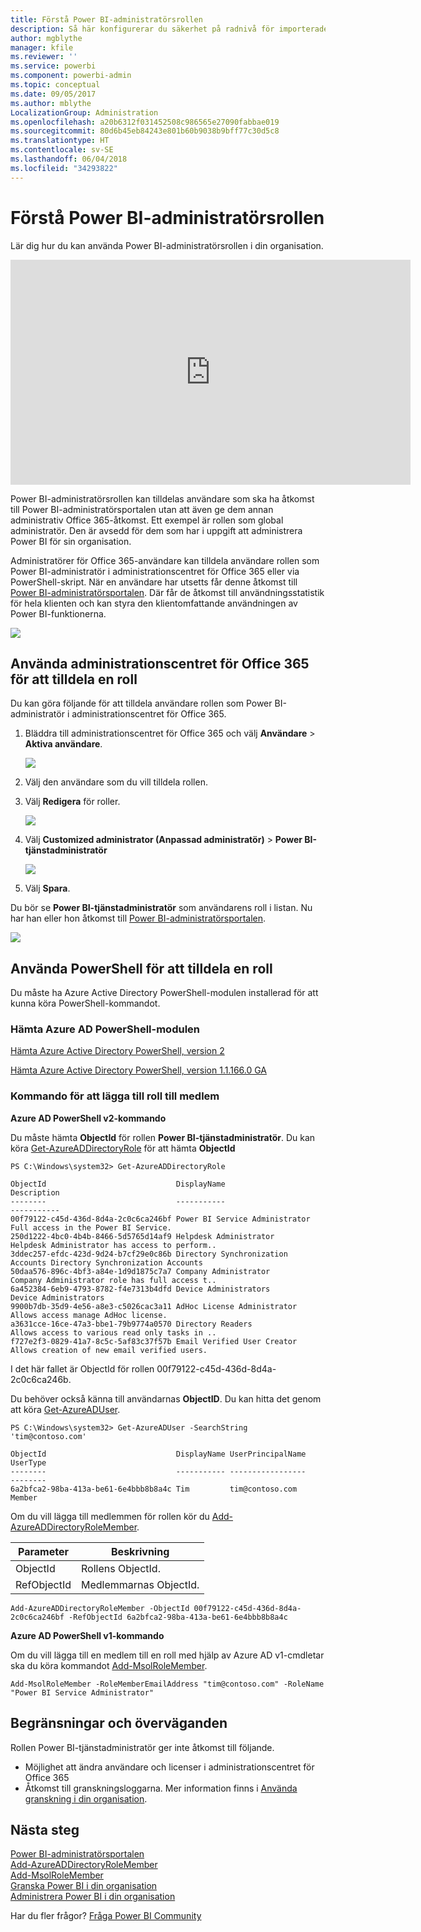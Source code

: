 ```yaml
---
title: Förstå Power BI-administratörsrollen
description: Så här konfigurerar du säkerhet på radnivå för importerade datauppsättningar och DirectQuery i Power BI-tjänsten.
author: mgblythe
manager: kfile
ms.reviewer: ''
ms.service: powerbi
ms.component: powerbi-admin
ms.topic: conceptual
ms.date: 09/05/2017
ms.author: mblythe
LocalizationGroup: Administration
ms.openlocfilehash: a20b6312f031452508c986565e27090fabbae019
ms.sourcegitcommit: 80d6b45eb84243e801b60b9038b9bff77c30d5c8
ms.translationtype: HT
ms.contentlocale: sv-SE
ms.lasthandoff: 06/04/2018
ms.locfileid: "34293822"
---
```

# <a name="understanding-the-power-bi-admin-role"></a>Förstå Power BI-administratörsrollen
Lär dig hur du kan använda Power BI-administratörsrollen i din organisation.

<iframe width="640" height="360" src="https://www.youtube.com/embed/PQRbdJgEm3k?showinfo=0" frameborder="0" allowfullscreen></iframe>

Power BI-administratörsrollen kan tilldelas användare som ska ha åtkomst till Power BI-administratörsportalen utan att även ge dem annan administrativ Office 365-åtkomst. Ett exempel är rollen som global administratör. Den är avsedd för dem som har i uppgift att administrera Power BI för sin organisation.

Administratörer för Office 365-användare kan tilldela användare rollen som Power BI-administratör i administrationscentret för Office 365 eller via PowerShell-skript. När en användare har utsetts får denne åtkomst till [Power BI-administratörsportalen](service-admin-portal.md). Där får de åtkomst till användningsstatistik för hela klienten och kan styra den klientomfattande användningen av Power BI-funktionerna.

![](media/service-admin-role/powerbi-admin-portal.png)

## <a name="using-the-office-365-admin-center-to-assign-a-role"></a>Använda administrationscentret för Office 365 för att tilldela en roll
Du kan göra följande för att tilldela användare rollen som Power BI-administratör i administrationscentret för Office 365.

1. Bläddra till administrationscentret för Office 365 och välj **Användare** > **Aktiva användare**.
   
    ![](media/service-admin-role/powerbi-admin-users.png)
2. Välj den användare som du vill tilldela rollen.
3. Välj **Redigera** för roller.
   
    ![](media/service-admin-role/powerbi-admin-edit-roles.png)
4. Välj **Customized administrator (Anpassad administratör)** > **Power BI-tjänstadministratör**
   
    ![](media/service-admin-role/powerbi-admin-role.png)
5. Välj **Spara**.

Du bör se **Power BI-tjänstadministratör** som användarens roll i listan. Nu har han eller hon åtkomst till [Power BI-administratörsportalen](service-admin-portal.md).

![](media/service-admin-role/powerbi-admin-role-set.png)

## <a name="using-powershell-to-assign-a-role"></a>Använda PowerShell för att tilldela en roll
Du måste ha Azure Active Directory PowerShell-modulen installerad för att kunna köra PowerShell-kommandot.

### <a name="download-azure-ad-powershell-module"></a>Hämta Azure AD PowerShell-modulen
[Hämta Azure Active Directory PowerShell, version 2](https://github.com/Azure/azure-docs-powershell-azuread/blob/master/Azure%20AD%20Cmdlets/AzureAD/index.md)

[Hämta Azure Active Directory PowerShell, version 1.1.166.0 GA](http://connect.microsoft.com/site1164/Downloads/DownloadDetails.aspx?DownloadID=59185)

### <a name="command-to-add-role-to-member"></a>Kommando för att lägga till roll till medlem
**Azure AD PowerShell v2-kommando**

Du måste hämta **ObjectId** för rollen **Power BI-tjänstadministratör**. Du kan köra [Get-AzureADDirectoryRole](https://docs.microsoft.com/powershell/azuread/v2/get-azureaddirectoryrole) för att hämta **ObjectId**

```
PS C:\Windows\system32> Get-AzureADDirectoryRole

ObjectId                             DisplayName                        Description
--------                             -----------                        -----------
00f79122-c45d-436d-8d4a-2c0c6ca246bf Power BI Service Administrator     Full access in the Power BI Service.
250d1222-4bc0-4b4b-8466-5d5765d14af9 Helpdesk Administrator             Helpdesk Administrator has access to perform..
3ddec257-efdc-423d-9d24-b7cf29e0c86b Directory Synchronization Accounts Directory Synchronization Accounts
50daa576-896c-4bf3-a84e-1d9d1875c7a7 Company Administrator              Company Administrator role has full access t..
6a452384-6eb9-4793-8782-f4e7313b4dfd Device Administrators              Device Administrators
9900b7db-35d9-4e56-a8e3-c5026cac3a11 AdHoc License Administrator        Allows access manage AdHoc license.
a3631cce-16ce-47a3-bbe1-79b9774a0570 Directory Readers                  Allows access to various read only tasks in ..
f727e2f3-0829-41a7-8c5c-5af83c37f57b Email Verified User Creator        Allows creation of new email verified users.
```

I det här fallet är ObjectId för rollen 00f79122-c45d-436d-8d4a-2c0c6ca246b.

Du behöver också känna till användarnas **ObjectID**. Du kan hitta det genom att köra [Get-AzureADUser](https://docs.microsoft.com/powershell/azuread/v2/get-azureaduser).

```
PS C:\Windows\system32> Get-AzureADUser -SearchString 'tim@contoso.com'

ObjectId                             DisplayName UserPrincipalName      UserType
--------                             ----------- -----------------      --------
6a2bfca2-98ba-413a-be61-6e4bbb8b8a4c Tim         tim@contoso.com        Member
```

Om du vill lägga till medlemmen för rollen kör du [Add-AzureADDirectoryRoleMember](https://docs.microsoft.com/powershell/azuread/v2/add-azureaddirectoryrolemember).

| Parameter | Beskrivning |
| --- | --- |
| ObjectId |Rollens ObjectId. |
| RefObjectId |Medlemmarnas ObjectId. |

```
Add-AzureADDirectoryRoleMember -ObjectId 00f79122-c45d-436d-8d4a-2c0c6ca246bf -RefObjectId 6a2bfca2-98ba-413a-be61-6e4bbb8b8a4c
```

**Azure AD PowerShell v1-kommando**

Om du vill lägga till en medlem till en roll med hjälp av Azure AD v1-cmdletar ska du köra kommandot [Add-MsolRoleMember](https://docs.microsoft.com/powershell/msonline/v1/add-msolrolemember).

```
Add-MsolRoleMember -RoleMemberEmailAddress "tim@contoso.com" -RoleName "Power BI Service Administrator"
```

## <a name="limitations-and-considerations"></a>Begränsningar och överväganden
Rollen Power BI-tjänstadministratör ger inte åtkomst till följande.

* Möjlighet att ändra användare och licenser i administrationscentret för Office 365
* Åtkomst till granskningsloggarna. Mer information finns i [Använda granskning i din organisation](service-admin-auditing.md).

## <a name="next-steps"></a>Nästa steg
[Power BI-administratörsportalen](service-admin-portal.md)  
[Add-AzureADDirectoryRoleMember](https://docs.microsoft.com/powershell/azuread/v2/add-azureaddirectoryrolemember)  
[Add-MsolRoleMember](https://docs.microsoft.com/powershell/msonline/v1/add-msolrolemember)  
[Granska Power BI i din organisation](service-admin-auditing.md)  
[Administrera Power BI i din organisation](service-admin-administering-power-bi-in-your-organization.md)  

Har du fler frågor? [Fråga Power BI Community](http://community.powerbi.com/)

